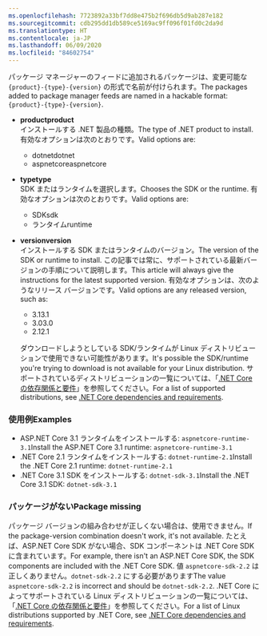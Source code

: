 ```yaml
---
ms.openlocfilehash: 7723892a33bf7dd8e475b2f696db5d9ab287e182
ms.sourcegitcommit: cdb295dd1db589ce5169ac9ff096f01fd0c2da9d
ms.translationtype: HT
ms.contentlocale: ja-JP
ms.lasthandoff: 06/09/2020
ms.locfileid: "84602754"
---
```


<span data-ttu-id="55886-101">パッケージ マネージャーのフィードに追加されるパッケージは、変更可能な `{product}-{type}-{version}` の形式で名前が付けられます。</span><span class="sxs-lookup"><span data-stu-id="55886-101">The packages added to package manager feeds are named in a hackable format: `{product}-{type}-{version}`.</span></span>

- <span data-ttu-id="55886-102">**product**</span><span class="sxs-lookup"><span data-stu-id="55886-102">**product**</span></span>\
<span data-ttu-id="55886-103">インストールする .NET 製品の種類。</span><span class="sxs-lookup"><span data-stu-id="55886-103">The type of .NET product to install.</span></span> <span data-ttu-id="55886-104">有効なオプションは次のとおりです。</span><span class="sxs-lookup"><span data-stu-id="55886-104">Valid options are:</span></span>

  - <span data-ttu-id="55886-105">dotnet</span><span class="sxs-lookup"><span data-stu-id="55886-105">dotnet</span></span>
  - <span data-ttu-id="55886-106">aspnetcore</span><span class="sxs-lookup"><span data-stu-id="55886-106">aspnetcore</span></span>

- <span data-ttu-id="55886-107">**type**</span><span class="sxs-lookup"><span data-stu-id="55886-107">**type**</span></span>\
<span data-ttu-id="55886-108">SDK またはランタイムを選択します。</span><span class="sxs-lookup"><span data-stu-id="55886-108">Chooses the SDK or the runtime.</span></span> <span data-ttu-id="55886-109">有効なオプションは次のとおりです。</span><span class="sxs-lookup"><span data-stu-id="55886-109">Valid options are:</span></span>

  - <span data-ttu-id="55886-110">SDK</span><span class="sxs-lookup"><span data-stu-id="55886-110">sdk</span></span>
  - <span data-ttu-id="55886-111">ランタイム</span><span class="sxs-lookup"><span data-stu-id="55886-111">runtime</span></span>

- <span data-ttu-id="55886-112">**version**</span><span class="sxs-lookup"><span data-stu-id="55886-112">**version**</span></span>\
<span data-ttu-id="55886-113">インストールする SDK またはランタイムのバージョン。</span><span class="sxs-lookup"><span data-stu-id="55886-113">The version of the SDK or runtime to install.</span></span> <span data-ttu-id="55886-114">この記事では常に、サポートされている最新バージョンの手順について説明します。</span><span class="sxs-lookup"><span data-stu-id="55886-114">This article will always give the instructions for the latest supported version.</span></span> <span data-ttu-id="55886-115">有効なオプションは、次のようなリリース バージョンです。</span><span class="sxs-lookup"><span data-stu-id="55886-115">Valid options are any released version, such as:</span></span>

  - <span data-ttu-id="55886-116">3.1</span><span class="sxs-lookup"><span data-stu-id="55886-116">3.1</span></span>
  - <span data-ttu-id="55886-117">3.0</span><span class="sxs-lookup"><span data-stu-id="55886-117">3.0</span></span>
  - <span data-ttu-id="55886-118">2.1</span><span class="sxs-lookup"><span data-stu-id="55886-118">2.1</span></span>

  <span data-ttu-id="55886-119">ダウンロードしようとしている SDK/ランタイムが Linux ディストリビューションで使用できない可能性があります。</span><span class="sxs-lookup"><span data-stu-id="55886-119">It's possible the SDK/runtime you're trying to download is not available for your Linux distribution.</span></span> <span data-ttu-id="55886-120">サポートされているディストリビューションの一覧については、「[.NET Core の依存関係と要件](../linux.md)」を参照してください。</span><span class="sxs-lookup"><span data-stu-id="55886-120">For a list of supported distributions, see [.NET Core dependencies and requirements](../linux.md).</span></span>

### <a name="examples"></a><span data-ttu-id="55886-121">使用例</span><span class="sxs-lookup"><span data-stu-id="55886-121">Examples</span></span>

- <span data-ttu-id="55886-122">ASP.NET Core 3.1 ランタイムをインストールする: `aspnetcore-runtime-3.1`</span><span class="sxs-lookup"><span data-stu-id="55886-122">Install the ASP.NET Core 3.1 runtime: `aspnetcore-runtime-3.1`</span></span>
- <span data-ttu-id="55886-123">.NET Core 2.1 ランタイムをインストールする: `dotnet-runtime-2.1`</span><span class="sxs-lookup"><span data-stu-id="55886-123">Install the .NET Core 2.1 runtime: `dotnet-runtime-2.1`</span></span>
- <span data-ttu-id="55886-124">.NET Core 3.1 SDK をインストールする: `dotnet-sdk-3.1`</span><span class="sxs-lookup"><span data-stu-id="55886-124">Install the .NET Core 3.1 SDK: `dotnet-sdk-3.1`</span></span>

### <a name="package-missing"></a><span data-ttu-id="55886-125">パッケージがない</span><span class="sxs-lookup"><span data-stu-id="55886-125">Package missing</span></span>

<span data-ttu-id="55886-126">パッケージ バージョンの組み合わせが正しくない場合は、使用できません。</span><span class="sxs-lookup"><span data-stu-id="55886-126">If the package-version combination doesn't work, it's not available.</span></span> <span data-ttu-id="55886-127">たとえば、ASP.NET Core SDK がない場合、SDK コンポーネントは .NET Core SDK に含まれています。</span><span class="sxs-lookup"><span data-stu-id="55886-127">For example, there isn't an ASP.NET Core SDK, the SDK components are included with the .NET Core SDK.</span></span> <span data-ttu-id="55886-128">値 `aspnetcore-sdk-2.2` は正しくありません。`dotnet-sdk-2.2` にする必要があります</span><span class="sxs-lookup"><span data-stu-id="55886-128">The value `aspnetcore-sdk-2.2` is incorrect and should be `dotnet-sdk-2.2`.</span></span> <span data-ttu-id="55886-129">.NET Core によってサポートされている Linux ディストリビューションの一覧については、「[.NET Core の依存関係と要件](../linux.md)」を参照してください。</span><span class="sxs-lookup"><span data-stu-id="55886-129">For a list of Linux distributions supported by .NET Core, see [.NET Core dependencies and requirements](../linux.md).</span></span>
